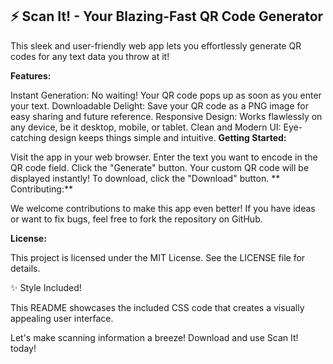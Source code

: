 ⚡ Scan It! - Your Blazing-Fast QR Code Generator
-
This sleek and user-friendly web app lets you effortlessly generate QR codes for any text data you throw at it!

**Features:**

Instant Generation: No waiting! Your QR code pops up as soon as you enter your text.
Downloadable Delight: Save your QR code as a PNG image for easy sharing and future reference.
Responsive Design: Works flawlessly on any device, be it desktop, mobile, or tablet.
Clean and Modern UI: Eye-catching design keeps things simple and intuitive.
**Getting Started:**

Visit the app in your web browser.
Enter the text you want to encode in the QR code field.
Click the "Generate" button.
Your custom QR code will be displayed instantly!
To download, click the "Download" button.
**  Contributing:**

We welcome contributions to make this app even better! If you have ideas or want to fix bugs, feel free to fork the repository on GitHub.

️**License:**

This project is licensed under the MIT License. See the LICENSE file for details.

✨  Style Included!

This README showcases the included CSS code that creates a visually appealing user interface.

Let's make scanning information a breeze!   Download and use Scan It! today!
